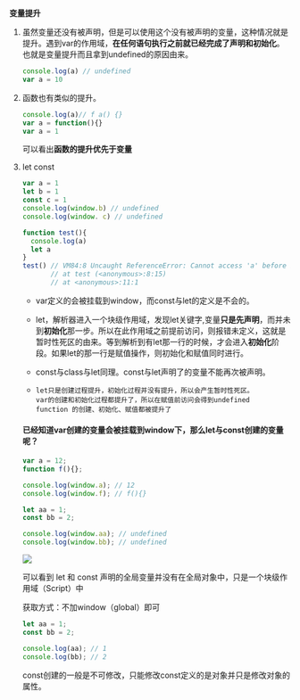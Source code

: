 **变量提升**

1. 虽然变量还没有被声明，但是可以使用这个没有被声明的变量，这种情况就是提升。遇到var的作用域，**在任何语句执行之前就已经完成了声明和初始化**。也就是变量提升而且拿到undefined的原因由来。

   ```js
   console.log(a) // undefined
   var a = 10
   ```

2. 函数也有类似的提升。

   ```js
   console.log(a)// f a() {}
   var a = function(){}
   var a = 1
   ```

   可以看出**函数的提升优先于变量**

3. let const

   ```js
   var a = 1
   let b = 1
   const c = 1
   console.log(window.b) // undefined
   console.log(window. c) // undefined
   
   function test(){
     console.log(a)
     let a
   }
   test() // VM84:8 Uncaught ReferenceError: Cannot access 'a' before initialization
          // at test (<anonymous>:8:15)
          // at <anonymous>:11:1
   ```

   - var定义的会被挂载到window，而const与let的定义是不会的。

   - let，解析器进入一个块级作用域，发现let关键字,变量**只是先声明**，而并未到**初始化**那一步。所以在此作用域之前提前访问，则报错未定义，这就是暂时性死区的由来。等到解析到有let那一行的时候，才会进入**初始化**阶段。如果let的那一行是赋值操作，则初始化和赋值同时进行。

   - const与class与let同理。const与let声明了的变量不能再次被声明。

   - ```
     let只是创建过程提升，初始化过程并没有提升，所以会产生暂时性死区。
     var的创建和初始化过程都提升了，所以在赋值前访问会得到undefined
     function 的创建、初始化、赋值都被提升了
     ```

   #### 已经知道var创建的变量会被挂载到window下，那么let与const创建的变量呢？

   ```js
   var a = 12;
   function f(){};
   
   console.log(window.a); // 12
   console.log(window.f); // f(){}
   ```

   ```js
   let aa = 1;
   const bb = 2;
   
   console.log(window.aa); // undefined
   console.log(window.bb); // undefined
   ```

   ![](./../assets/const，let.png)

   可以看到 let 和 const 声明的全局变量并没有在全局对象中，只是一个块级作用域（Script）中

   获取方式：不加window（global）即可

   ```js
   let aa = 1;
   const bb = 2;
   
   console.log(aa); // 1
   console.log(bb); // 2
   ```

   const创建的一般是不可修改，只能修改const定义的是对象并只是修改对象的属性。